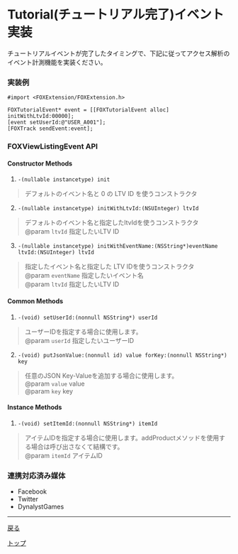 # Tutorial(チュートリアル完了)イベント実装

チュートリアルイベントが完了したタイミングで、下記に従ってアクセス解析のイベント計測機能を実装ください。

### 実装例


```objc
#import <FOXExtension/FOXExtension.h>

FOXTutorialEvent* event = [[FOXTutorialEvent alloc] initWithLtvId:00000];
[event setUserId:@"USER_A001"];
[FOXTrack sendEvent:event];
```


### FOXViewListingEvent API

#### Constructor Methods
1. `-(nullable instancetype) init`
> デフォルトのイベント名と 0 の LTV ID を使うコンストラクタ

2. `-(nullable instancetype) initWithLtvId:(NSUInteger) ltvId`
> デフォルトのイベント名と指定したltvIdを使うコンストラクタ
> <br/>@param `ltvId` 指定したいLTV ID

3. `-(nullable instancetype) initWithEventName:(NSString*)eventName ltvId:(NSUInteger) ltvId`
> 指定したイベント名と指定した LTV IDを使うコンストラクタ
> <br/>@param `eventName` 指定したいイベント名
> <br/>@param `ltvId` 指定したいLTV ID

#### Common Methods
1. `-(void) setUserId:(nonnull NSString*) userId`
> ユーザーIDを指定する場合に使用します。
> <br/>@param `userId` 指定したいユーザーID

2. `-(void) putJsonValue:(nonnull id) value forKey:(nonnull NSString*) key`
> 任意のJSON Key-Valueを追加する場合に使用します。
> <br/>@param `value` value
> <br/>@param `key` key

#### Instance Methods

1. `-(void) setItemId:(nonnull NSString*) itemId`
> アイテムIDを指定する場合に使用します。addProductメソッドを使用する場合は呼び出さなくて結構です。
> <br/>@param `itemId` アイテムID

### 連携対応済み媒体

* Facebook
* Twitter
* DynalystGames


---
[戻る](../../../track_events/README.md#supported_events)

[トップ](/4.x/lang/ja/README.md)
